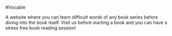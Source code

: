 #Vocable

A website where you can learn difficult words of any book series before diving into the book itself. 
Visit us before starting a book and you can have a stress free book reading session!
